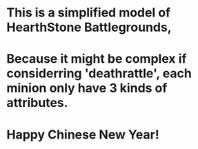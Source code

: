 # This is a simplified model of HearthStone Battlegrounds,
# Because it might be complex if considerring 'deathrattle', each minion only have 3 kinds of attributes.
# Happy Chinese New Year!

